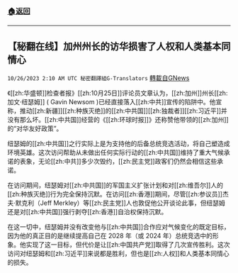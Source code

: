 ###  [:house:返回](README.md)
---


## 【秘翻在线】加州州长的访华损害了人权和人类基本同情心
`10/26/2023 2:10 AM UTC 秘密翻譯組G-Translators` [轉載自GNews](https://gnews.org/articles/1881496)

《[[zh:华盛顿]]检查者报》[[zh:10月25日]]评论员文章认为，[[zh:加州]]州长[[zh:加文·纽瑟姆]] ( Gavin Newsom )已经直接落入[[zh:中共]]宣传的陷阱中。他宣称，推动[[zh:新疆]][[zh:种族灭绝]]的[[zh:中共国]][[zh:独裁者]][[zh:习近平]]并没有那么坏。[[zh:中共国]]经营的《[[zh:环球时报]]》还称赞他带领的[[zh:加州]]的“对华友好政策”。

纽瑟姆的[[zh:中共国]]之行实际上是为支持他的后备总统竞选活动，将自己塑造成环境英雄。这次访问帮助从未做出任何实际行动的[[zh:中共国]]维持了重大气候承诺的表象，无论[[zh:中共]]多少次毁约，[[zh:民主党]]政客们仍然会相信这些承诺。

在访问期间，纽瑟姆对[[zh:中共国]]的军国主义扩张计划和对[[zh:维吾尔]]人的[[zh:种族灭绝]]行为完全保持沉默。在访问[[zh:香港]]期间，尽管[[zh:参议员]]杰夫·默克利（Jeff Merkley）等[[zh:民主党]]人也敦促他公开谈论此事，但纽瑟姆还是对[[zh:中共国]]强行剥夺[[zh:香港]]自治权保持沉默。

在这一切中，纽瑟姆并没有改变他与[[zh:中共国]]合作应对气候变化的既定目标，因为他的真正目的是继续提高自己在 2028 年（或 2024 年）总统竞选中的形象。他实现了这一目标，但代价是让[[zh:中国共产党]]取得了几次宣传胜利。这次访问对纽瑟姆和[[zh:习近平]]来说都是胜利，但也是[[zh:人权]]和人类基本同情心的损失。
